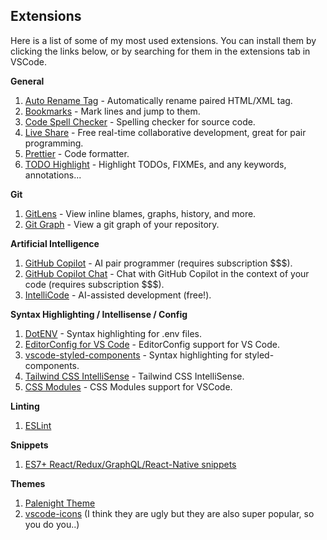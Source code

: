 ## Extensions

Here is a list of some of my most used extensions. You can install them by clicking the links below, or by searching for them in the extensions tab in VSCode.

**General**

1. [Auto Rename Tag](https://marketplace.visualstudio.com/items?itemName=formulahendry.auto-rename-tag) - Automatically rename paired HTML/XML tag.
2. [Bookmarks](https://marketplace.visualstudio.com/items?itemName=alefragnani.Bookmarks) - Mark lines and jump to them.
3. [Code Spell Checker](https://marketplace.visualstudio.com/items?itemName=streetsidesoftware.code-spell-checker) - Spelling checker for source code.
4. [Live Share](https://marketplace.visualstudio.com/items?itemName=MS-vsliveshare.vsliveshare) - Free real-time collaborative development, great for pair programming.
5. [Prettier](https://marketplace.visualstudio.com/items?itemName=esbenp.prettier-vscode) - Code formatter.
6. [TODO Highlight](https://marketplace.visualstudio.com/items?itemName=wayou.vscode-todo-highlight) - Highlight TODOs, FIXMEs, and any keywords, annotations...

**Git**

1. [GitLens](https://marketplace.visualstudio.com/items?itemName=eamodio.gitlens) - View inline blames, graphs, history, and more.
2. [Git Graph](https://marketplace.visualstudio.com/items?itemName=mhutchie.git-graph) - View a git graph of your repository.

**Artificial Intelligence**

1. [GitHub Copilot](https://marketplace.visualstudio.com/items?itemName=GitHub.copilot) - AI pair programmer (requires subscription $$$).
2. [GitHub Copilot Chat](https://marketplace.visualstudio.com/items?itemName=GitHub.copilot-chat) - Chat with GitHub Copilot in the context of your code (requires subscription $$$).
3. [IntelliCode](https://marketplace.visualstudio.com/items?itemName=VisualStudioExptTeam.vscodeintellicode) - AI-assisted development (free!).

**Syntax Highlighting / Intellisense / Config**

1. [DotENV](https://marketplace.visualstudio.com/items?itemName=mikestead.dotenv) - Syntax highlighting for .env files.
2. [EditorConfig for VS Code](https://marketplace.visualstudio.com/items?itemName=EditorConfig.EditorConfig) - EditorConfig support for VS Code.
3. [vscode-styled-components](https://marketplace.visualstudio.com/items?itemName=jpoissonnier.vscode-styled-components) - Syntax highlighting for styled-components.
4. [Tailwind CSS IntelliSense](https://marketplace.visualstudio.com/items?itemName=bradlc.vscode-tailwindcss) - Tailwind CSS IntelliSense.
5. [CSS Modules](https://marketplace.visualstudio.com/items?itemName=clinyong.vscode-css-modules) - CSS Modules support for VSCode.

**Linting**

1. [ESLint](https://marketplace.visualstudio.com/items?itemName=dbaeumer.vscode-eslint)

**Snippets**

1. [ES7+ React/Redux/GraphQL/React-Native snippets](https://marketplace.visualstudio.com/items?itemName=dsznajder.es7-react-js-snippets)

**Themes**

1. [Palenight Theme](https://marketplace.visualstudio.com/items?itemName=whizkydee.material-palenight-theme)
2. [vscode-icons](https://marketplace.visualstudio.com/items?itemName=vscode-icons-team.vscode-icons) (I think they are ugly but they are also super popular, so you do you..)